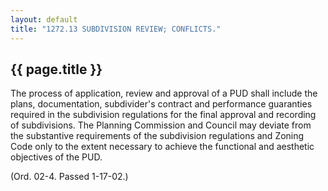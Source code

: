 ```yaml
---
layout: default 
title: "1272.13 SUBDIVISION REVIEW; CONFLICTS."
---
```


{{ page.title }}
----------------

The process of application, review and approval of a PUD shall include
the plans, documentation, subdivider's contract and performance
guaranties required in the subdivision regulations for the final
approval and recording of subdivisions. The Planning Commission and
Council may deviate from the substantive requirements of the subdivision
regulations and Zoning Code only to the extent necessary to achieve the
functional and aesthetic objectives of the PUD.

(Ord. 02-4. Passed 1-17-02.)
